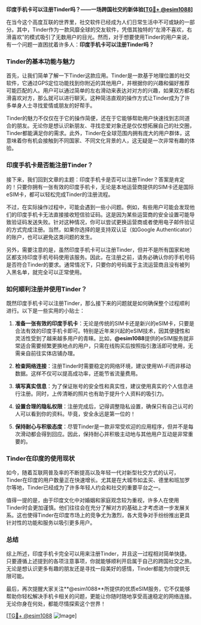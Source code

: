 **印度手机卡可以注册Tinder吗？——一场跨国社交的新体验[[TG💪+ @esim1088](https://t.me/s/esim1088)]**

在当今这个高度互联的世界里，社交软件已经成为人们日常生活中不可或缺的一部分。其中，Tinder作为一款风靡全球的交友软件，凭借其独特的“左滑不喜欢，右滑喜欢”的模式吸引了无数用户的目光。然而，对于想要使用Tinder的用户来说，有一个问题一直困扰着许多人：**印度手机卡可以注册Tinder吗？**

### Tinder的基本功能与魅力

首先，让我们简单了解一下Tinder这款应用。Tinder是一款基于地理位置的社交软件，它通过GPS定位功能找到你附近的其他用户，并根据你的兴趣和偏好推荐可能匹配的人。用户可以通过简单的左右滑动来表达对对方的兴趣，如果双方都右滑喜欢对方，那么就可以进行聊天。这种简洁直观的操作方式让Tinder成为了许多单身人士寻找爱情或朋友的好帮手。

Tinder的魅力不仅仅在于它的操作简便，还在于它能够帮助用户快速找到志同道合的朋友。无论你是想认识新朋友、寻找恋爱对象还是仅仅想拓展自己的社交圈，Tinder都能满足你的需求。此外，Tinder在全球范围内拥有庞大的用户群体，这意味着你有机会接触到不同国家、不同文化背景的人，这无疑是一次非常有趣的体验。

### 印度手机卡是否能注册Tinder？

接下来，我们回到文章的主题：印度手机卡是否可以注册Tinder？答案是肯定的！只要你拥有一张有效的印度手机卡，无论是本地运营商提供的SIM卡还是国际eSIM卡，都可以轻松完成Tinder的注册流程。

不过，在实际操作过程中，可能会遇到一些小问题。例如，有些用户可能会发现他们的印度手机卡无法直接接收短信验证码。这是因为某些运营商的安全设置可能导致验证码发送失败。针对这种情况，你可以尝试更换运营商或者使用电子邮件验证的方式完成注册。当然，如果你选择的是支持双认证（如Google Authenticator）的账户，也可以避免这类问题的发生。

另外，需要注意的是，虽然印度手机卡可以注册Tinder，但并不是所有国家和地区都支持印度手机号码使用该服务。因此，在注册之前，请务必确认你的手机号码是否符合Tinder的要求。通常情况下，只要你的号码属于主流运营商且没有被列入黑名单，就完全可以正常使用。

### 如何顺利注册并使用Tinder？

既然印度手机卡可以注册Tinder，那么接下来的问题就是如何确保整个过程顺利进行。以下是一些实用的小贴士：

1. **准备一张有效的印度手机卡**：无论是传统的SIM卡还是新兴的eSIM卡，只要是合法有效的印度手机卡即可。特别是近年来兴起的eSIM技术，因其便捷性和灵活性受到了越来越多用户的青睐。比如，**@esim1088**提供的eSIM服务就非常适合需要频繁更换地点的用户，只需在线购买后按照指引激活即可使用，无需亲自前往实体店铺办理。

2. **检查网络连接**：注册Tinder时需要稳定的网络环境，建议使用Wi-Fi而非移动数据。这样不仅可以提高成功率，还能节省流量费用。

3. **填写真实信息**：为了保证账号的安全性和真实性，建议使用真实的个人信息进行注册。同时，上传清晰的照片也有助于提升个人资料的吸引力。

4. **设置合理的隐私权限**：注册完成后，记得调整隐私设置，确保只有自己认可的人可以看到你的资料。毕竟，安全永远是第一位的！

5. **保持耐心与积极态度**：尽管Tinder是一款非常受欢迎的应用程序，但并不是每次滑动都会得到回应。因此，保持耐心并积极主动地与其他用户互动是非常重要的。

### Tinder在印度的使用现状

如今，随着互联网普及率的不断提高以及年轻一代对新型社交方式的认可，Tinder在印度的用户数量正在快速增长。尤其是在大城市如孟买、德里和班加罗尔等地，Tinder已经成为了许多年轻人约会和社交的重要平台之一。

值得一提的是，由于印度文化中对婚姻和家庭观念较为重视，许多人在使用Tinder时会更加谨慎。他们往往会在充分了解对方的基础上才考虑进一步发展关系。这也使得Tinder在印度市场上的竞争尤为激烈，各大竞争对手纷纷推出更具针对性的功能和服务以吸引更多用户。

### 总结

综上所述，印度手机卡完全可以用来注册Tinder，并且这一过程相对简单快捷。只要遵循上述提到的各项注意事项，你就能够顺利开启属于自己的跨国社交之旅。无论是想认识更多有趣的朋友还是寻找一段美好的感情，Tinder都能为你提供无限可能。

最后，再次提醒大家关注**@esim1088**所提供的优质eSIM服务，它不仅能够帮助你轻松解决手机卡相关的问题，更能让你随时随地享受高速稳定的网络连接。无论你身在何处，都能尽情探索这个世界！

[[TG💪+ @esim1088](https://t.me/s/esim1088) ![Image](https://i.postimg.cc/4NQfJmqS/Snipaste-2025-05-13-00-14-12.png)]